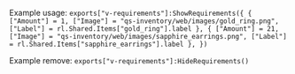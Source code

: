  Example usage:
     ```
     exports["v-requirements"]:ShowRequirements({
         {
             ["Amount"] = 1,
             ["Image"] = "qs-inventory/web/images/gold_ring.png",
             ["Label"] = rl.Shared.Items["gold_ring"].label
         },
         {
             ["Amount"] = 21,
             ["Image"] = "qs-inventory/web/images/sapphire_earrings.png",
             ["Label"] = rl.Shared.Items["sapphire_earrings"].label
         },
    })
    ```

 Example remove:
     ``` exports["v-requirements"]:HideRequirements() ```
